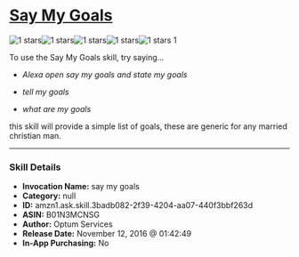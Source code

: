 # [Say My Goals](http://alexa.amazon.com/#skills/amzn1.ask.skill.3badb082-2f39-4204-aa07-440f3bbf263d)
![1 stars](../../images/ic_star_black_18dp_1x.png)![1 stars](../../images/ic_star_border_black_18dp_1x.png)![1 stars](../../images/ic_star_border_black_18dp_1x.png)![1 stars](../../images/ic_star_border_black_18dp_1x.png)![1 stars](../../images/ic_star_border_black_18dp_1x.png) 1

To use the Say My Goals skill, try saying...

* *Alexa open say my goals and state my goals*

* *tell my goals*

* *what are my goals*

this skill will provide a simple list of goals, these are generic for any married christian man.

***

### Skill Details

* **Invocation Name:** say my goals
* **Category:** null
* **ID:** amzn1.ask.skill.3badb082-2f39-4204-aa07-440f3bbf263d
* **ASIN:** B01N3MCNSG
* **Author:** Optum Services
* **Release Date:** November 12, 2016 @ 01:42:49
* **In-App Purchasing:** No
